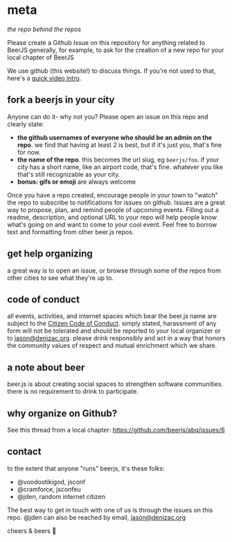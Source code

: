 meta
====
*the repo behind the repos*


Please create a Github Issue on this repository for anything related to BeerJS generally,
for example, to ask for the creation of a new repo for your local chapter of BeerJS

We use github (this website!) to discuss things. If you're not used to that, here's a [quick video intro](https://www.youtube.com/watch?v=KlrJVSJRUN4).

## fork a beerjs in your city

Anyone can do it- why not you? Please open an issue on this repo and clearly state:
- **the github usernames of everyone who should be an admin on the repo**. we find that having at least 2 is best, but if it's just you, that's fine for now.
- **the name of the repo**. this becomes the url slug, eg `beerjs/foo`. if your city has a short name, like an airport code, that's fine. whatever you like that's still recognizable as your city.
- **bonus: gifs or emoji** are always welcome


Once you have a repo created, encourage people in your town to "watch" the repo to subscribe to notifications for issues on github. Issues are a great way to propose, plan, and remind people of upcoming events. Filling out a readme, description, and optional URL to your repo will help people know what's going on and want to come to your cool event. Feel free to borrow text and formatting from other beer.js repos.

## get help organizing

a great way is to open an issue, or browse through some of the repos from other cities to see what they're up to.

## code of conduct

all events, activities, and internet spaces which bear the beer.js name are subject to the [Citizen Code of Conduct](http://citizencodeofconduct.org/). simply stated, harassment of any form will not be tolerated and should be reported to your local organizer or to jason@denizac.org. please drink responsibly and act in a way that honors the community values of respect and mutual enrichment which we share.

## a note about beer

beer.js is about creating social spaces to strengthen software communities. there is no requirement to drink to participate.

## why organize on Github?
See this thread from a local chapter: https://github.com/beerjs/abq/issues/6

## contact

to the extent that anyone "runs" beerjs, it's these folks:

- @voodootikigod, jsconf
- @cramforce, jsconfeu
- @jden, random internet citizen

The best way to get in touch with one of us is through the issues on this repo. @jden can also be reached by email, jason@denizac.org

cheers & beers :beers:
